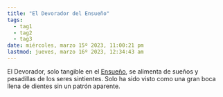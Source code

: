 ```yaml
---
title: "El Devorador del Ensueño"
tags:
  - tag1
  - tag2
  - tag3
date: miércoles, marzo 15º 2023, 11:00:21 pm
lastmod: jueves, marzo 16º 2023, 12:34:43 am
---
```


El Devorador, solo tangible en el [Ensueño](https://www.legendkeeper.com/app/ckvil5g57t6310808rct5ktxd/clbgg6im0001c02882b5b36pf/), se alimenta de sueños y pesadillas de los seres sintientes. Solo ha sido visto como una gran boca llena de dientes sin un patrón aparente.

